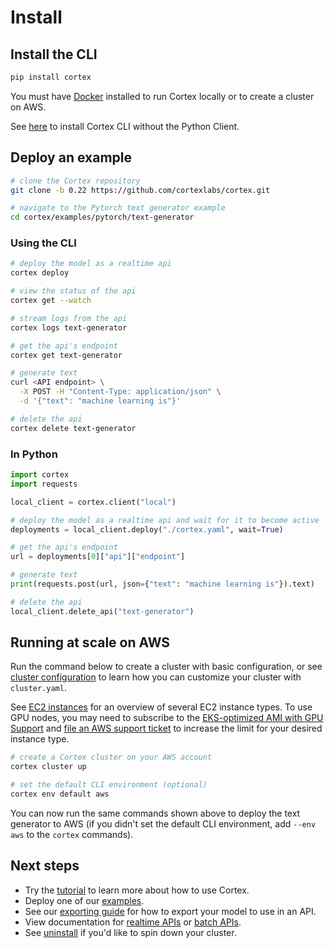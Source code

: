 # Install

## Install the CLI

```bash
pip install cortex
```

You must have [Docker](https://docs.docker.com/install) installed to run Cortex locally or to create a cluster on AWS.

See [here](miscellaneous/cli.md#install-cortex-cli-without-python-client) to install Cortex CLI without the Python Client.

## Deploy an example

```bash
# clone the Cortex repository
git clone -b 0.22 https://github.com/cortexlabs/cortex.git

# navigate to the Pytorch text generator example
cd cortex/examples/pytorch/text-generator
```

### Using the CLI

```bash
# deploy the model as a realtime api
cortex deploy

# view the status of the api
cortex get --watch

# stream logs from the api
cortex logs text-generator

# get the api's endpoint
cortex get text-generator

# generate text
curl <API endpoint> \
  -X POST -H "Content-Type: application/json" \
  -d '{"text": "machine learning is"}'

# delete the api
cortex delete text-generator
```

### In Python

```python
import cortex
import requests

local_client = cortex.client("local")

# deploy the model as a realtime api and wait for it to become active
deployments = local_client.deploy("./cortex.yaml", wait=True)

# get the api's endpoint
url = deployments[0]["api"]["endpoint"]

# generate text
print(requests.post(url, json={"text": "machine learning is"}).text)

# delete the api
local_client.delete_api("text-generator")
```

## Running at scale on AWS

Run the command below to create a cluster with basic configuration, or see [cluster configuration](cluster-management/config.md) to learn how you can customize your cluster with `cluster.yaml`.

See [EC2 instances](cluster-management/ec2-instances.md) for an overview of several EC2 instance types. To use GPU nodes, you may need to subscribe to the [EKS-optimized AMI with GPU Support](https://aws.amazon.com/marketplace/pp/B07GRHFXGM) and [file an AWS support ticket](https://console.aws.amazon.com/support/cases#/create?issueType=service-limit-increase&limitType=ec2-instances) to increase the limit for your desired instance type.

```bash
# create a Cortex cluster on your AWS account
cortex cluster up

# set the default CLI environment (optional)
cortex env default aws
```

You can now run the same commands shown above to deploy the text generator to AWS \(if you didn't set the default CLI environment, add `--env aws` to the `cortex` commands\).

## Next steps

* Try the [tutorial](deployments/realtime-api/text-generator.md) to learn more about how to use Cortex.
* Deploy one of our [examples](https://github.com/cortexlabs/cortex/tree/0.22/examples).
* See our [exporting guide](guides/exporting.md) for how to export your model to use in an API.
* View documentation for [realtime APIs](deployments/realtime-api/) or [batch APIs](deployments/batch-api/).
* See [uninstall](cluster-management/uninstall.md) if you'd like to spin down your cluster.

